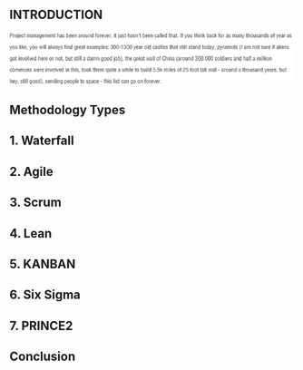 ## INTRODUCTION 
![alt text](image.png)
## Methodology Types 
 

## 1.	Waterfall 
 

 
## 2.	Agile 
 

 
## 3.	Scrum 
 

 
## 4.	Lean 

 
## 5.	KANBAN 
 
 
 
## 6.	Six Sigma 
 
 
## 7.	PRINCE2 
 
 
 
 
 
 
 
## Conclusion
 

